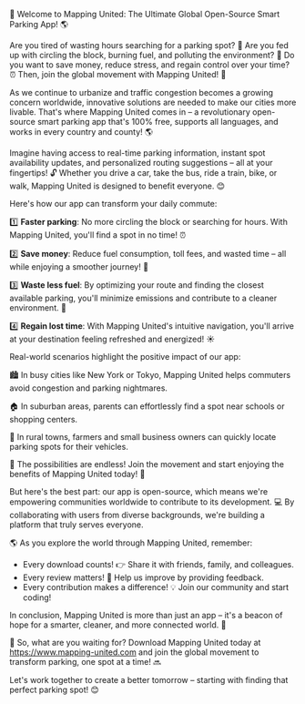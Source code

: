 🚀 Welcome to Mapping United: The Ultimate Global Open-Source Smart Parking App! 🌎

Are you tired of wasting hours searching for a parking spot? 🔴 Are you fed up with circling the block, burning fuel, and polluting the environment? 💨 Do you want to save money, reduce stress, and regain control over your time? ⏰ Then, join the global movement with Mapping United! 🌟

As we continue to urbanize and traffic congestion becomes a growing concern worldwide, innovative solutions are needed to make our cities more livable. That's where Mapping United comes in – a revolutionary open-source smart parking app that's 100% free, supports all languages, and works in every country and county! 🌎

Imagine having access to real-time parking information, instant spot availability updates, and personalized routing suggestions – all at your fingertips! 🔓 Whether you drive a car, take the bus, ride a train, bike, or walk, Mapping United is designed to benefit everyone. 😊

Here's how our app can transform your daily commute:

1️⃣ **Faster parking**: No more circling the block or searching for hours. With Mapping United, you'll find a spot in no time! ⏰

2️⃣ **Save money**: Reduce fuel consumption, toll fees, and wasted time – all while enjoying a smoother journey! 💸

3️⃣ **Waste less fuel**: By optimizing your route and finding the closest available parking, you'll minimize emissions and contribute to a cleaner environment. 🌿

4️⃣ **Regain lost time**: With Mapping United's intuitive navigation, you'll arrive at your destination feeling refreshed and energized! ☀️

Real-world scenarios highlight the positive impact of our app:

🏙️ In busy cities like New York or Tokyo, Mapping United helps commuters avoid congestion and parking nightmares.

🏠 In suburban areas, parents can effortlessly find a spot near schools or shopping centers.

🌳 In rural towns, farmers and small business owners can quickly locate parking spots for their vehicles.

💪 The possibilities are endless! Join the movement and start enjoying the benefits of Mapping United today! 🎉

But here's the best part: our app is open-source, which means we're empowering communities worldwide to contribute to its development. 💻 By collaborating with users from diverse backgrounds, we're building a platform that truly serves everyone.

🌎 As you explore the world through Mapping United, remember:

* Every download counts! 👉 Share it with friends, family, and colleagues.
* Every review matters! 📝 Help us improve by providing feedback.
* Every contribution makes a difference! 💡 Join our community and start coding!

In conclusion, Mapping United is more than just an app – it's a beacon of hope for a smarter, cleaner, and more connected world. 🌟

🎉 So, what are you waiting for? Download Mapping United today at https://www.mapping-united.com and join the global movement to transform parking, one spot at a time! 🔜

Let's work together to create a better tomorrow – starting with finding that perfect parking spot! 😊